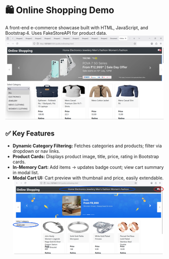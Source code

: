 
# 🛍️ Online Shopping Demo

A front-end e-commerce showcase built with HTML, JavaScript, and Bootstrap 4. Uses FakeStoreAPI for product data.
      ![](shopping.png)
      
## ✅ Key Features

- **Dynamic Category Filtering:** Fetches categories and products; filter via dropdown or nav links.
- **Product Cards:** Displays product image, title, price, rating in Bootstrap cards.
- **In-Memory Cart:** Add items → updates badge count; view cart summary in modal list.
- **Modal Cart UI:** Cart preview with thumbnail and price, easily extendable.
        ![](online_shop.png)
